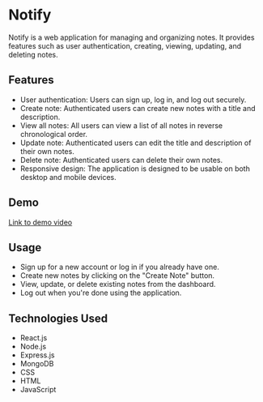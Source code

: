# Notify

Notify is a web application for managing and organizing notes. It provides features such as user authentication, creating, viewing, updating, and deleting notes.


## Features

- User authentication: Users can sign up, log in, and log out securely.
- Create note: Authenticated users can create new notes with a title and description.
- View all notes: All users can view a list of all notes in reverse chronological order.
- Update note: Authenticated users can edit the title and description of their own notes.
- Delete note: Authenticated users can delete their own notes.
- Responsive design: The application is designed to be usable on both desktop and mobile devices.

## Demo

[Link to demo video](https://drive.google.com/file/d/1QiiwoWeZ0gHANBopnEIwfTE_6UvbfeOl/view?usp=sharing)

## Usage

- Sign up for a new account or log in if you already have one.
- Create new notes by clicking on the "Create Note" button.
- View, update, or delete existing notes from the dashboard.
- Log out when you're done using the application.

## Technologies Used

- React.js
- Node.js
- Express.js
- MongoDB
- CSS
- HTML
- JavaScript

